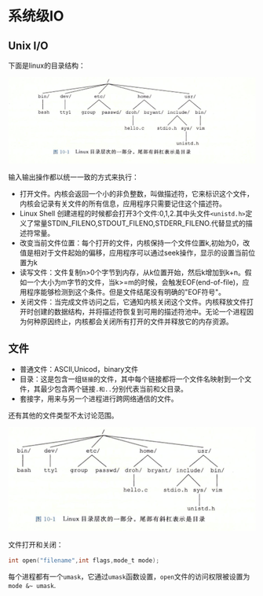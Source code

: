 #  系统级IO

## Unix I/O

下面是linux的目录结构：

![image-20200923150517079](系统级IO.assets/image-20200923150517079.png)

输入输出操作都以统一一致的方式来执行：

* 打开文件。内核会返回一个小的非负整数，叫做描述符，它来标识这个文件，内核会记录有关文件的所有信息，应用程序只需要记住这个描述符。
* Linux Shell 创建进程的时候都会打开3个文件:0,1,2.其中头文件`<unistd.h>`定义了常量STDIN_FILENO,STDOUT_FILENO,STDERR_FILENO.代替显式的描述符常量。
* 改变当前文件位置：每个打开的文件，内核保持一个文件位置k,初始为0，改值是相对于文件起始的偏移，应用程序可以通过seek操作，显示的设置当前位置为k
* 读写文件：文件复制n>0个字节到内存，从k位置开始，然后k增加到k+n。假如一个大小为m字节的文件，当k>=m的时候，会触发EOF(end-of-file)，应用程序能够检测到这个条件。但是文件结尾没有明确的"EOF符号"。
* 关闭文件：当完成文件访问之后，它通知内核关闭这个文件。内核释放文件打开时创建的数据结构，并将描述符恢复到可用的描述符池中。无论一个进程因为何种原因终止，内核都会关闭所有打开的文件并释放它的内存资源。

## 文件

* 普通文件：ASCII,Unicod，binary文件
* 目录：这是包含一组`链接`的文件，其中每个链接都将一个文件名映射到一个文件，其最少包含两个链接`.和..`分别代表当前和父目录。
* 套接字，用来与另一个进程进行跨网络通信的文件。

还有其他的文件类型不太讨论范围。

![image-20201109210514000](系统级IO.assets/image-20201109210514000.png)

文件打开和关闭：

~~~c
int open("filename",int flags,mode_t mode);
~~~

每个进程都有一个`umask`，它通过`umask`函数设置，`open`文件的访问权限被设置为`mode &~ umask`.

